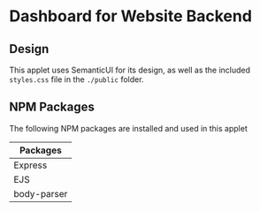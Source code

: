 # Dashboard for Website Backend

## Design
This applet uses SemanticUI for its design, as well as the included
```styles.css``` file in the ```./public``` folder.

## NPM Packages
The following NPM packages are installed and used in this applet

Packages |
--------- |
Express |
EJS |
body-parser |
